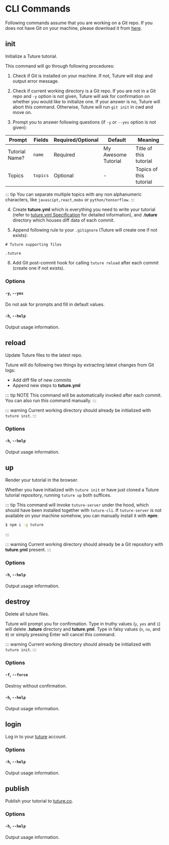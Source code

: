 # CLI Commands

Following commands assume that you are working on a Git repo. If you does not have Git on your machine, please download it from [here](https://git-scm.com/downloads).

## init

Initialize a Tuture tutorial.

This command will go through following procedures:

1. Check if Git is installed on your machine. If not, Tuture will stop and output error message.

2. Check if current working directory is a Git repo. If you are not in a Git repo and `-y` option is not given, Tuture will ask for confirmation on whether you would like to initialize one. If your answer is no, Tuture will abort this command. Otherwise, Tuture will run `git init` in cwd and move on.

3. Prompt you to answer following questions (if `-y` or `--yes` option is not given):

| Prompt         | Fields   | Required/Optional | Default             | Meaning                 |
| -------------- | -------- | ----------------- | ------------------- | ----------------------- |
| Tutorial Name? | `name`   | Required          | My Awesome Tutorial | Title of this tutorial  |
| Topics         | `topics` | Optional          | -                   | Topics of this tutorial |

::: tip
You can separate multiple topics with any non alphanumeric characters, like `javascipt,react,mobx` or `python/tensorflow`.
:::

4. Create **tuture.yml** which is everything you need to write your tutorial (refer to [tuture.yml Specification](tuture-yml-spec.md) for detailed information), and **.tuture** directory which houses diff data of each commit.

5. Append following rule to your `.gitignore` (Tuture will create one if not exists):

```
# Tuture supporting files

.tuture
```

6. Add Git post-commit hook for calling `tuture reload` after each commit (create one if not exists).

### Options

#### `-y`, `--yes`

Do not ask for prompts and fill in default values.

#### `-h`, `--help`

Output usage information.

## reload

Update Tuture files to the latest repo.

Tuture will do following two things by extracting latest changes from Git logs:

- Add diff file of new commits
- Append new steps to **tuture.yml**

::: tip NOTE
This command will be automatically invoked after each commit. You can also run this command manually.
:::

::: warning
Current working directory should already be initialized with `tuture init`.
:::

### Options

#### `-h`, `--help`

Output usage information.

## up

Render your tutorial in the browser.

Whether you have initialized with `tuture init` or have just cloned a Tuture tutorial repository, running `tuture up` both suffices.

::: tip
This command will invoke `tuture-server` under the hood, which should have been installed together with `tuture-cli`. If `tuture-server` is not available on your machine somehow, you can manually install it with **npm**:

```bash
$ npm i -g tuture
```

:::

::: warning
Current working directory should already be a Git repository with **tuture.yml** present.
:::

### Options

#### `-h`, `--help`

Output usage information.

## destroy

Delete all tuture files.

Tuture will prompt you for confirmation. Type in truthy values (`y`, `yes` and `1`) will delete **.tuture** directory and **tuture.yml**. Type in falsy values (`n`, `no`, and `0`) or simply pressing Enter will cancel this command.

::: warning
Current working directory should already be initialized with `tuture init`.
:::

### Options

#### `-f`, `--force`

Destroy without confirmation.

#### `-h`, `--help`

Output usage information.

## login

Log in to your [tuture](https://tuture.co) account.

### Options

#### `-h`, `--help`

Output usage information.

## publish

Publish your tutorial to [tuture.co](https://tuture.co).

### Options

#### `-h`, `--help`

Output usage information.
